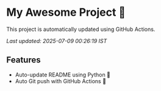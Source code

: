 # My Awesome Project 🚀

This project is automatically updated using GitHub Actions.

_Last updated: 2025-07-09 00:26:19 IST_

## Features
- Auto-update README using Python 🐍
- Auto Git push with GitHub Actions 🤖
